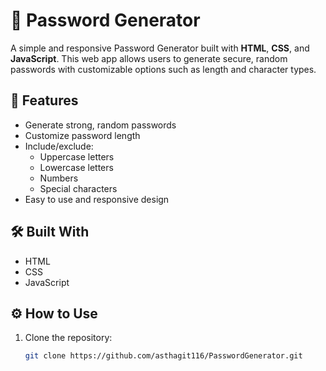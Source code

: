 # 🔐 Password Generator

A simple and responsive Password Generator built with **HTML**, **CSS**, and **JavaScript**. This web app allows users to generate secure, random passwords with customizable options such as length and character types.

## 🚀 Features

- Generate strong, random passwords
- Customize password length
- Include/exclude:
  - Uppercase letters
  - Lowercase letters
  - Numbers
  - Special characters
- Easy to use and responsive design

## 🛠️ Built With

- HTML
- CSS
- JavaScript


## ⚙️ How to Use

1. Clone the repository:
   ```bash
   git clone https://github.com/asthagit116/PasswordGenerator.git


